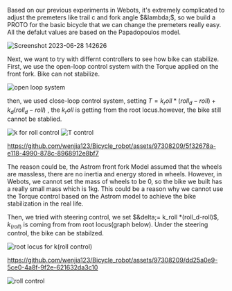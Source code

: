 Based on our previous experiments in Webots, it's extremely complicated to adjust the premeters like trail c and fork angle $&lambda;$, so we build a PROTO for the basic bicycle that we can change the premeters really easy. All the defalut values are based on the Papadopoulos model.



![Screenshot 2023-06-28 142626](https://github.com/wenjia123/Bicycle_robot/assets/97308209/474cf359-0828-4b3d-922e-3e29746008ba)

Next, we want to try with differnt controllers to see how bike can stabilize. First, we use the open-loop control system with the Torque applied on the front fork. Bike can not stabilize.

![open loop system ](https://github.com/wenjia123/Bicycle_robot/assets/97308209/858210c1-f55f-4125-baaa-e92e0a36377e)

then, we used close-loop control system, setting $T=k_roll*(roll_d-roll)+k_d(roll_d-roll)$ , the $k_roll$ is getting from the root locus.however, the bike still cannot be stablied. 




![k for roll control](https://github.com/wenjia123/Bicycle_robot/assets/97308209/c630cd6d-f420-4b79-82a8-070283c4a1f9)
![T control](https://github.com/wenjia123/Bicycle_robot/assets/97308209/6d19a955-0e59-4de9-8e17-933082c4d438)

https://github.com/wenjia123/Bicycle_robot/assets/97308209/5f32678a-e118-4990-878c-8968912e8bf7




The reason could be, the Astrom front fork Model assumed that the wheels are massless, there are no inertia and energy stored in wheels. However, in Webots, we cannot set the mass of wheels to be 0, so the bike we built has a really small mass which is 1kg. This could be a reason why we cannot use the Torque control based on the Astrom model to achieve the bike stabilization in the real life.


Then, we tried with steering control, we set $&delta;= k_roll *(roll_d-roll)$, $k_(roll)$ is coming from from root locus(graph below). Under the steering control, the bike can be stabilzed. 


![root locus for k(roll control)](https://github.com/wenjia123/Bicycle_robot/assets/97308209/24631400-82b9-4227-b974-7c4f402e27f1)

https://github.com/wenjia123/Bicycle_robot/assets/97308209/dd25a0e9-5ce0-4a8f-9f2e-621632da3c10

![roll control](https://github.com/wenjia123/Bicycle_robot/assets/97308209/7d7eafb6-8c94-477d-a160-8738bda8e6be)

